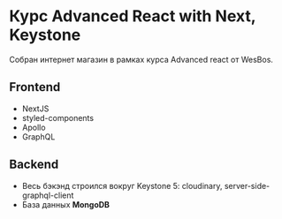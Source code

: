 # Курс Advanced React with Next, Keystone

Собран интернет магазин в рамках курса Advanced react от WesBos.

## Frontend

 - NextJS
 - styled-components
 - Apollo
 - GraphQL

## Backend

 - Весь бэкэнд строился вокруг Keystone 5: cloudinary, server-side-graphql-client
 - База данных **MongoDB**

